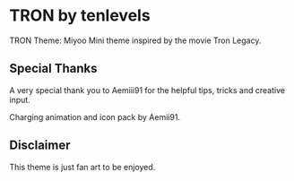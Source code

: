 # TRON by tenlevels

TRON Theme: Miyoo Mini theme inspired by the movie Tron Legacy.


## Special Thanks

A very special thank you to Aemiii91 for the helpful tips, tricks and creative input.

Charging animation and icon pack by Aemii91.


## Disclaimer

This theme is just fan art to be enjoyed.
